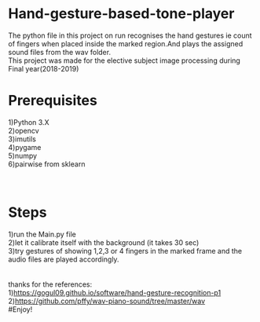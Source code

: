 # Hand-gesture-based-tone-player<br />
The python file in this project on run recognises the hand gestures ie count of fingers when placed inside the marked region.And plays the assigned sound files from the wav folder.<br />
This project was made for the elective subject image processing during Final year(2018-2019)<br />

# Prerequisites<br />
1)Python 3.X <br />
2)opencv <br />
3)imutils<br />
4)pygame<br />
5)numpy<br />
6)pairwise from sklearn<br />
<br /><br />
# Steps<br />
1)run the Main.py file<br /> 
2)let it calibrate itself with the background (it takes 30 sec)<br />
3)try gestures of showing 1,2,3 or 4 fingers in the marked frame and the audio files are played accordingly.<br />
<br />
<br />
thanks for the references:<br />
1)https://gogul09.github.io/software/hand-gesture-recognition-p1<br />
2)https://github.com/pffy/wav-piano-sound/tree/master/wav<br />
#Enjoy!
